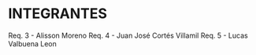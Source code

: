 # INTEGRANTES
<!-- aqui van los nombres de los integrantes -->
Req. 3 - Alisson Moreno
Req. 4 - Juan José Cortés Villamil 
Req. 5 - Lucas Valbuena Leon
